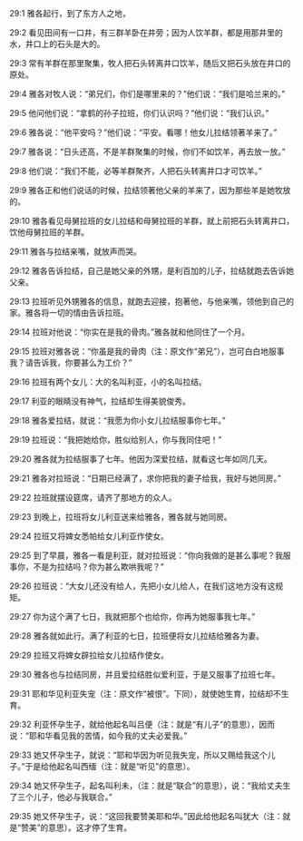 <a id="1"></a>29:1  雅各起行，到了东方人之地，  

<a id="2"></a>29:2  看见田间有一口井，有三群羊卧在井旁；因为人饮羊群，都是用那井里的水，井口上的石头是大的。  

<a id="3"></a>29:3  常有羊群在那里聚集，牧人把石头转离井口饮羊，随后又把石头放在井口的原处。  

<a id="4"></a>29:4  雅各对牧人说：“弟兄们，你们是哪里来的？”他们说：“我们是哈兰来的。”  

<a id="5"></a>29:5  他问他们说：“拿鹤的孙子拉班，你们认识吗？”他们说：“我们认识。”  

<a id="6"></a>29:6  雅各说：“他平安吗？”他们说：“平安。看哪！他女儿拉结领著羊来了。”  

<a id="7"></a>29:7  雅各说：“日头还高，不是羊群聚集的时候，你们不如饮羊，再去放一放。”  

<a id="8"></a>29:8  他们说：“我们不能，必等羊群聚齐，人把石头转离井口才可饮羊。”  

<a id="9"></a>29:9  雅各正和他们说话的时候，拉结领著他父亲的羊来了，因为那些羊是她牧放的。  

<a id="10"></a>29:10  雅各看见母舅拉班的女儿拉结和母舅拉班的羊群，就上前把石头转离井口，饮他母舅拉班的羊群。  

<a id="11"></a>29:11  雅各与拉结亲嘴，就放声而哭。  

<a id="12"></a>29:12  雅各告诉拉结，自己是她父亲的外甥，是利百加的儿子，拉结就跑去告诉她父亲。  

<a id="13"></a>29:13  拉班听见外甥雅各的信息，就跑去迎接，抱著他，与他亲嘴，领他到自己的家。雅各将一切的情由告诉拉班。  

<a id="14"></a>29:14  拉班对他说：“你实在是我的骨肉。”雅各就和他同住了一个月。  

<a id="15"></a>29:15  拉班对雅各说：“你虽是我的骨肉（注：原文作“弟兄”），岂可白白地服事我？请告诉我，你要甚么为工价？”  

<a id="16"></a>29:16  拉班有两个女儿：大的名叫利亚，小的名叫拉结。  

<a id="17"></a>29:17  利亚的眼睛没有神气，拉结却生得美貌俊秀。  

<a id="18"></a>29:18  雅各爱拉结，就说：“我愿为你小女儿拉结服事你七年。”  

<a id="19"></a>29:19  拉班说：“我把她给你，胜似给别人，你与我同住吧！”  

<a id="20"></a>29:20  雅各就为拉结服事了七年。他因为深爱拉结，就看这七年如同几天。  

<a id="21"></a>29:21  雅各对拉班说：“日期已经满了，求你把我的妻子给我，我好与她同房。”  

<a id="22"></a>29:22  拉班就摆设筵席，请齐了那地方的众人。  

<a id="23"></a>29:23  到晚上，拉班将女儿利亚送来给雅各，雅各就与她同房。  

<a id="24"></a>29:24  拉班又将婢女悉帕给女儿利亚作使女。  

<a id="25"></a>29:25  到了早晨，雅各一看是利亚，就对拉班说：“你向我做的是甚么事呢？我服事你，不是为拉结吗？你为甚么欺哄我呢？”  

<a id="26"></a>29:26  拉班说：“大女儿还没有给人，先把小女儿给人，在我们这地方没有这规矩。  

<a id="27"></a>29:27  你为这个满了七日，我就把那个也给你，你再为她服事我七年。”  

<a id="28"></a>29:28  雅各就如此行。满了利亚的七日，拉班便将女儿拉结给雅各为妻。  

<a id="29"></a>29:29  拉班又将婢女辟拉给女儿拉结作使女。  

<a id="30"></a>29:30  雅各也与拉结同房，并且爱拉结胜似爱利亚，于是又服事了拉班七年。  

<a id="31"></a>29:31  耶和华见利亚失宠（注：原文作“被恨”。下同），就使她生育，拉结却不生育。  

<a id="32"></a>29:32  利亚怀孕生子，就给他起名叫吕便（注：就是“有儿子”的意思），因而说：“耶和华看见我的苦情，如今我的丈夫必爱我。”  

<a id="33"></a>29:33  她又怀孕生子，就说：“耶和华因为听见我失宠，所以又赐给我这个儿子。”于是给他起名叫西缅（注：就是“听见”的意思）。  

<a id="34"></a>29:34  她又怀孕生子，起名叫利未，（注：就是“联合”的意思），说：“我给丈夫生了三个儿子，他必与我联合。”  

<a id="35"></a>29:35  她又怀孕生子，说：“这回我要赞美耶和华。”因此给他起名叫犹大（注：就是“赞美”的意思）。这才停了生育。  
